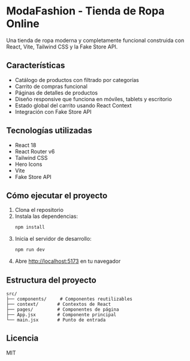 # ModaFashion - Tienda de Ropa Online

Una tienda de ropa moderna y completamente funcional construida con React, Vite, Tailwind CSS y la Fake Store API.

## Características

- Catálogo de productos con filtrado por categorías
- Carrito de compras funcional
- Páginas de detalles de productos
- Diseño responsive que funciona en móviles, tablets y escritorio
- Estado global del carrito usando React Context
- Integración con Fake Store API

## Tecnologías utilizadas

- React 18
- React Router v6
- Tailwind CSS
- Hero Icons
- Vite
- Fake Store API

## Cómo ejecutar el proyecto

1. Clona el repositorio
2. Instala las dependencias:
   ```bash
   npm install
   ```
3. Inicia el servidor de desarrollo:
   ```bash
   npm run dev
   ```
4. Abre [http://localhost:5173](http://localhost:5173) en tu navegador

## Estructura del proyecto

```
src/
├── components/     # Componentes reutilizables
├── context/       # Contextos de React
├── pages/         # Componentes de página
├── App.jsx        # Componente principal
└── main.jsx       # Punto de entrada
```

## Licencia

MIT
